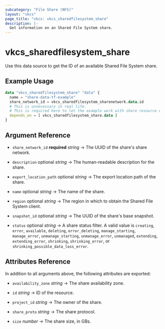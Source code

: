 ```yaml
---
subcategory: "File Share (NFS)"
layout: "vkcs"
page_title: "vkcs: vkcs_sharedfilesystem_share"
description: |-
  Get information on an Shared File System share.
---
```


# vkcs_sharedfilesystem_share

Use this data source to get the ID of an available Shared File System share.

## Example Usage

```terraform
data "vkcs_sharedfilesystem_share" "data" {
  name = "share-data-tf-example"
  share_network_id = vkcs_sharedfilesystem_sharenetwork.data.id
  # This is unnecessary in real life.
  # This is required here to let the example work with share resource example. 
  depends_on = [ vkcs_sharedfilesystem_share.data ]
}
```

## Argument Reference
- `share_network_id` **required** *string* &rarr;  The UUID of the share's share network.

- `description` optional *string* &rarr;  The human-readable description for the share.

- `export_location_path` optional *string* &rarr;  The export location path of the share.

- `name` optional *string* &rarr;  The name of the share.

- `region` optional *string* &rarr;  The region in which to obtain the Shared File System client.

- `snapshot_id` optional *string* &rarr;  The UUID of the share's base snapshot.

- `status` optional *string* &rarr;  A share status filter. A valid value is `creating`, `error`, `available`, `deleting`, `error_deleting`, `manage_starting`, `manage_error`, `unmanage_starting`, `unmanage_error`, `unmanaged`, `extending`, `extending_error`, `shrinking`, `shrinking_error`, or `shrinking_possible_data_loss_error`.


## Attributes Reference
In addition to all arguments above, the following attributes are exported:
- `availability_zone` *string* &rarr;  The share availability zone.

- `id` *string* &rarr;  ID of the resource.

- `project_id` *string* &rarr;  The owner of the share.

- `share_proto` *string* &rarr;  The share protocol.

- `size` *number* &rarr;  The share size, in GBs.


